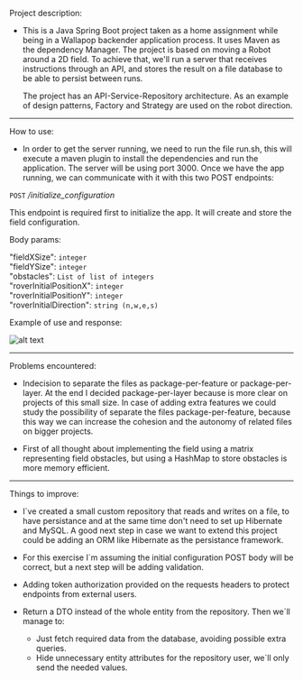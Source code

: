 Project description:
- This is a Java Spring Boot project taken as a home assignment 
while being in a Wallapop backender application process. It uses 
Maven as the dependency Manager. The project is based on moving a 
Robot around a 2D field. To achieve that, we'll run a server that
receives instructions through an API, and stores the result on a 
file database to be able to persist between runs.

    The project has an API-Service-Repository architecture. As an example of design patterns, Factory and Strategy are used on the robot direction.

---    
How to use:

- In order to get the server running, we need to run the file run.sh, this will execute
a maven plugin to install the dependencies and run the application. The server will be using port 3000. Once we have the app running,
we can communicate with it with this two POST endpoints:

`POST` _/initialize_configuration_

This endpoint is required first to initialize the app. It will create and store the field configuration.

Body params:  

"fieldXSize": `integer`   
"fieldYSize": `integer`  
"obstacles": `List of list of integers`  
"roverInitialPositionX": `integer`  
"roverInitialPositionY": `integer`  
"roverInitialDirection": `string (n,w,e,s)`

Example of use and response:  

![alt text](http://prntscr.com/oi791h)

---
Problems encountered:
- Indecision to separate the files as package-per-feature or package-per-layer. At the end I decided package-per-layer because is more clear on projects of this small size. In case of adding extra features we could study the possibility of separate the files package-per-feature, because this way we can increase the cohesion and the autonomy of related files on bigger projects.

- First of all thought about implementing the field using a matrix representing field obstacles, but using a HashMap to store obstacles is more memory efficient. 
---
Things to improve:
- I´ve created a small custom repository that reads and writes on a file, to have persistance and at the same time don't need to set up Hibernate and MySQL. A good next step in case we want to extend this project could be adding an ORM like Hibernate as the persistance framework.
 
- For this exercise I´m assuming the initial configuration POST body will be correct, but a next step will be adding validation.

- Adding token authorization provided on the requests headers to protect endpoints from external users.

- Return a DTO instead of the whole entity from the repository. Then we´ll manage to:
    - Just fetch required data from the database, avoiding possible extra queries.
    - Hide unnecessary entity attributes for the repository user, we´ll only send the needed values.
    
